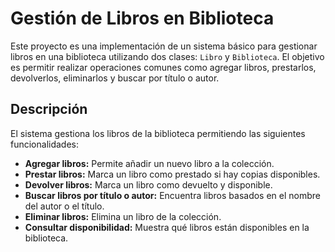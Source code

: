 # Gestión de Libros en Biblioteca

Este proyecto es una implementación de un sistema básico para gestionar libros en una biblioteca utilizando dos clases: `Libro` y `Biblioteca`. El objetivo es permitir realizar operaciones comunes como agregar libros, prestarlos, devolverlos, eliminarlos y buscar por título o autor.

## Descripción

El sistema gestiona los libros de la biblioteca permitiendo las siguientes funcionalidades:

- **Agregar libros:** Permite añadir un nuevo libro a la colección.
- **Prestar libros:** Marca un libro como prestado si hay copias disponibles.
- **Devolver libros:** Marca un libro como devuelto y disponible.
- **Buscar libros por título o autor:** Encuentra libros basados en el nombre del autor o el título.
- **Eliminar libros:** Elimina un libro de la colección.
- **Consultar disponibilidad:** Muestra qué libros están disponibles en la biblioteca.
